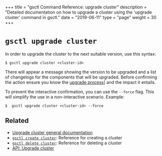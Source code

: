 +++
title = "gsctl Command Reference: upgrade cluster"
description = "Detailed documentation on how to upgrade a cluster using the 'upgrade cluster' command in gsctl."
date = "2019-06-11"
type = "page"
weight = 30
+++

# `gsctl upgrade cluster`

In order to upgrade the cluster to the next suitable version, use this syntax:

```nohighlight
$ gsctl upgrade cluster <cluster-id>
```

There will appear a message showing the version to be upgraded and a list of changelogs for the components that will be upgraded. Before confirming the action ensure you know the [upgrade process](https://docs.giantswarm.io/reference/cluster-upgrades/)] and the impact it entails.

To prevent the interactive confirmation, you can use the `--force` flag. This will simplify the use in a non-interactive scenario. Example:

```nohighlight
$  gsctl upgrade cluster <cluster-id> --force
```

## Related

- [Upgrade cluster general documentation](/reference/cluster-upgrades/)
- [`gsctl create cluster`](/reference/gsctl/create-cluster/): Reference for creating a cluster
- [`gsctl delete cluster`](/reference/gsctl/delete-cluster/): Reference for deleting a cluster
- [API: Upgrade cluster](/api/#operation/upgradeCluster)
